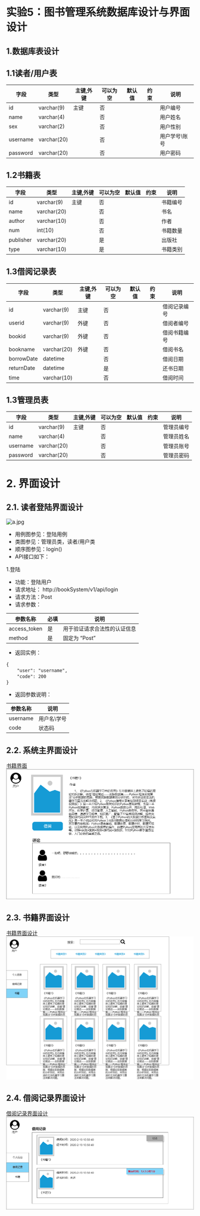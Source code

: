 # 实验5：图书管理系统数据库设计与界面设计

## 1.数据库表设计
## 1.1读者/用户表
| 字段 | 类型 | 主键,外键 | 可以为空 | 默认值 | 约束 | 说明 |
| ------| ------ | ------ | ------  | ------ | ------ | ------ | 
| id | varchar(9) | 主键 | 否 | | | 用户编号 | 
| name | varchar(4) |  | 否 | | | 用户姓名 | 
| sex | varchar(2) |  | 否 | | | 用户性别 | 
| username | varchar(20) |  | 否 | | | 用户学号\账号 | 
| password | varchar(20) |  | 否 | | | 用户密码 | 

## 1.2书籍表
| 字段 | 类型 | 主键,外键 | 可以为空 | 默认值 | 约束 | 说明 |
| ------| ------ | ------ | ------  | ------ | ------ | ------ | 
| id | varchar(9) | 主键 | 否 | | | 书籍编号 | 
| name | varchar(20) |  | 否 | | | 书名 | 
| author | varchar(10) |  | 否 | | | 作者 | 
| num | int(10) |  | 否 | | | 书籍数量 | 
| publisher | varchar(20) |  | 是 | | | 出版社 | 
| type | varchar(10) |  | 是 | | | 书籍类别 | 

## 1.3借阅记录表
| 字段 | 类型 | 主键,外键 | 可以为空 | 默认值 | 约束 | 说明 |
| ------| ------ | ------ | ------  | ------ | ------ | ------ | 
| id | varchar(9) | 主键 | 否 | | | 借阅记录编号 | 
| userid | varchar(9) | 外键 | 否 | | | 借阅者编号 | 
| bookid | varchar(9) | 外键 | 否 | | | 借阅书籍编号 | 
| bookname | varchar(20) | 外键 | 否 | | | 借阅书名 | 
| borrowDate | datetime |  | 否 | | | 借阅日期 | 
| returnDate | datetime |  | 是 | | | 还书日期 | 
| time | varchar(10) |  | 否 | | | 借阅时间 | 

## 1.3管理员表
| 字段 | 类型 | 主键,外键 | 可以为空 | 默认值 | 约束 | 说明 |
| ------| ------ | ------ | ------  | ------ | ------ | ------ | 
| id | varchar(9) | 主键 | 否 | | | 管理员编号 | 
| name | varchar(4) |  | 否 | | | 管理员姓名 | 
| username | varchar(20) |  | 否 | | | 管理员账号 |
| password | varchar(20) |  | 否 | | | 管理员密码 | 

# 2. 界面设计
## 2.1. 读者登陆界面设计
![a.jpg](读者登录界面)
* 用例图参见：登陆用例
* 类图参见：管理员类，读者/用户类
* 顺序图参见：login()
* API接口如下：

1.登陆

* 功能：登陆用户
* 请求地址： http://bookSystem/v1/api/login
* 请求方法：Post
* 请求参数：

|参数名称|	必填|	说明|
| ------| ------ | ------ | 
|access_token|	是|	用于验证请求合法性的认证信息|
|method|	是|	固定为 “Post”|

* 返回实例：

```
{
    "user": "username",
    "code": 200
}
```
* 返回参数说明：

|参数名称|	说明|
| ------| ------ |
|username	|用户名\学号|
|code	|状态码|

## 2.2. 系统主界面设计
[书籍界面](doc\页面3.html "书籍界面")
![书籍界面](res\b.png)

## 2.3. 书籍界面设计
[书籍界面设计](doc\页面_2.html "书籍界面设计")
![书籍界面设计](res\c.png)

## 2.4. 借阅记录界面设计
[借阅记录界面设计](doc\页面_4.html "借阅记录界面设计")
![借阅记录界面设计](res\d.png)